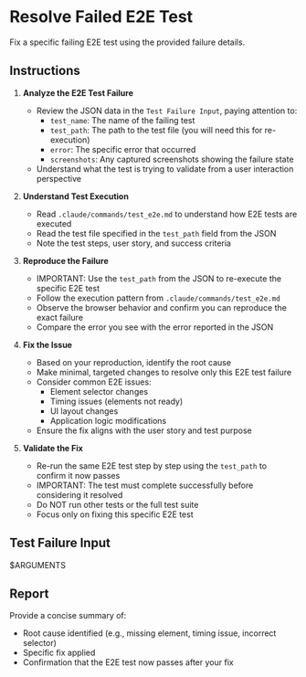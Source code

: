 # Resolve Failed E2E Test

Fix a specific failing E2E test using the provided failure details.

## Instructions

1. **Analyze the E2E Test Failure**

   - Review the JSON data in the `Test Failure Input`, paying attention to:
     - `test_name`: The name of the failing test
     - `test_path`: The path to the test file (you will need this for re-execution)
     - `error`: The specific error that occurred
     - `screenshots`: Any captured screenshots showing the failure state
   - Understand what the test is trying to validate from a user interaction perspective

2. **Understand Test Execution**

   - Read `.claude/commands/test_e2e.md` to understand how E2E tests are executed
   - Read the test file specified in the `test_path` field from the JSON
   - Note the test steps, user story, and success criteria

3. **Reproduce the Failure**

   - IMPORTANT: Use the `test_path` from the JSON to re-execute the specific E2E test
   - Follow the execution pattern from `.claude/commands/test_e2e.md`
   - Observe the browser behavior and confirm you can reproduce the exact failure
   - Compare the error you see with the error reported in the JSON

4. **Fix the Issue**

   - Based on your reproduction, identify the root cause
   - Make minimal, targeted changes to resolve only this E2E test failure
   - Consider common E2E issues:
     - Element selector changes
     - Timing issues (elements not ready)
     - UI layout changes
     - Application logic modifications
   - Ensure the fix aligns with the user story and test purpose

5. **Validate the Fix**
   - Re-run the same E2E test step by step using the `test_path` to confirm it now passes
   - IMPORTANT: The test must complete successfully before considering it resolved
   - Do NOT run other tests or the full test suite
   - Focus only on fixing this specific E2E test

## Test Failure Input

$ARGUMENTS

## Report

Provide a concise summary of:

- Root cause identified (e.g., missing element, timing issue, incorrect selector)
- Specific fix applied
- Confirmation that the E2E test now passes after your fix

